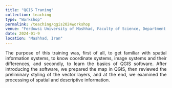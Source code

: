 ```yaml
---
title: "QGIS Traning"
collection: teaching
type: "Workshop"
permalink: /teaching/qgis2024workshop
venue: "Ferdowsi University of Mashhad, Faculty of Science, Department of Biology"
date: 2024-01-9
location: "Mashhad, Iran"
---
```


<div style="text-align: justify">The purpose of this training was, first of all, to get familiar with spatial information systems, to know coordinate systems, image systems and their differences, and secondly, to learn the basics of QGIS software.
After introducing the software, we prepared the map in QGIS, then reviewed the preliminary styling of the vector layers, and at the end, we examined the processing of spatial and descriptive information.</div>
